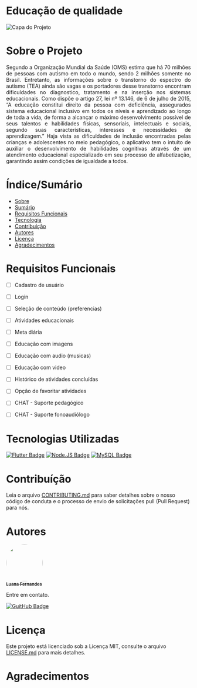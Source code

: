 # Educação de qualidade
![Capa do Projeto](http://abracidf.com/wp-content/uploads/2019/04/img14-1.png)

# Sobre o Projeto

<p align="justify">Segundo a Organização Mundial da Saúde (OMS) estima que há 70 
milhões de pessoas com autismo em todo o mundo, sendo 2 milhões somente 
no Brasil. Entretanto, as informações sobre o transtorno do espectro do 
autismo (TEA) ainda são vagas e os portadores desse transtorno encontram
dificuldades no diagnostico, tratamento e na inserção nos sistemas
educacionais. Como dispõe o artigo 27, lei nº 13.146, de 6 de julho de 2015,
“A educação constitui direito da pessoa com deficiência, assegurados sistema 
educacional inclusivo em todos os níveis e aprendizado ao longo de toda a 
vida, de forma a alcançar o máximo desenvolvimento possível de seus talentos 
e habilidades físicas, sensoriais, intelectuais e sociais, segundo suas 
características, interesses e necessidades de aprendizagem.” Haja vista as 
dificuldades de inclusão encontradas pelas crianças e adolescentes no meio 
pedagógico, o aplicativo tem o intuito de auxiliar o desenvolvimento de 
habilidades cognitivas através de um atendimento educacional especializado
em seu processo de alfabetização, garantindo assim condições de igualdade a 
todos.</p>

# Índice/Sumário

<!--ts-->
   * [Sobre](#Sobre_o_Projeto)
   * [Sumário](#Índice/Sumário)
   * [Requisitos Funcionais](#Requisitos_Funcionais)
   * [Tecnologia](#Tecnologias_Utilizadas)
   * [Contribuição](#Contribuição)
   * [Autores](#Autores)
   * [Licença](#Licença)
   * [Agradecimentos](#Agradecimentos)
<!--te-->

# Requisitos Funcionais

- [ ] Cadastro de usuário
- [ ] Login
- [ ] Seleção de conteúdo (preferencias)
- [ ] Atividades educacionais
- [ ] Meta diária
- [ ] Educação com imagens
- [ ] Educação com audio (musicas)
- [ ] Educação com video
- [ ] Histórico de atividades concluídas
- [ ] Opção de favoritar atividades
- [ ] CHAT - Suporte pedagógico
- [ ] CHAT - Suporte fonoaudiólogo


# Tecnologias Utilizadas


[![Flutter Badge](https://img.shields.io/badge/Flutter-02569B?style=for-the-badge&logo=flutter&logoColor=white)](https://flutter.dev/) 
[![Node.JS Badge](https://img.shields.io/badge/Node.js-43853D?style=for-the-badge&logo=node.js&logoColor=white)](https://nodejs.org/)
[![MySQL Badge](https://img.shields.io/badge/MySQL-00000F?style=for-the-badge&logo=mysql&logoColor=white)](https://www.mysql.com/)

# Contribuíção

Leia o arquivo [CONTRIBUTING.md](CONTRIBUTING.md) para saber detalhes sobre o nosso código de conduta e o processo de envio de solicitações pull (Pull Request) para nós.

# Autores

<a href="https://www.linkedin.com/in/luana-fernandes-a899731b9">
 <img style="border-radius: 50%;" src="https://media-exp1.licdn.com/dms/image/C4D03AQHCJped4cPYTQ/profile-displayphoto-shrink_200_200/0/1613496860035?e=1623283200&v=beta&t=mK3sCxRU4G7-DD8kyF8XzbX_ayLiW7K7bsKRODi9PlI" width="100px;" alt=""/>
 <br />
 <sub><b>Luana Fernandes</b></sub></a> <a href="https://www.linkedin.com/in/luana-fernandes-a899731b9" title="Likedin"></a>

 
Entre em contato.
 
[![GuitHub Badge](https://img.shields.io/badge/Luana-100000?style=for-the-badge&logo=github&logoColor=white)](https://github.com/LuanaFernandesCosta/)

# Licença

Este projeto está licenciado sob a Licença MIT,  consulte o arquivo [LICENSE.md](LICENSE.md) para mais detalhes.

# Agradecimentos
